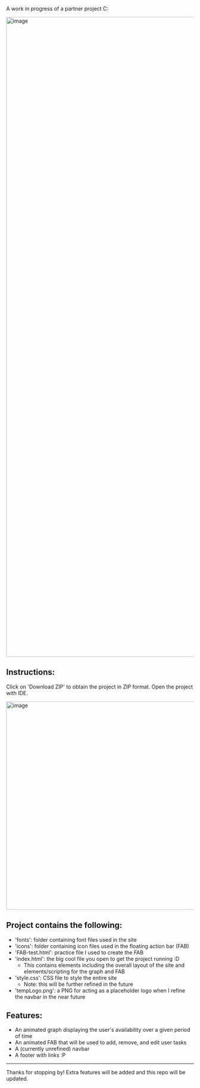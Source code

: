 A work in progress of a partner project C: 

<img width="1714" alt="image" src="https://github.com/spicytunafishyy/productivity-site/assets/114300168/6a363952-23c9-4019-9950-5c6e11ab720b">


## Instructions:
Click on 'Download ZIP' to obtain the project in ZIP format. Open the project with IDE.

<img width="558" alt="image" src="https://github.com/spicytunafishyy/productivity-site/assets/114300168/75761ffc-bc5b-42de-b235-a2ed57c93b28">

## Project contains the following:
- 'fonts': folder containing font files used in the site
- 'icons': folder containing icon files used in the floating action bar (FAB)
- 'FAB-test.html': practice file I used to create the FAB
- 'index.html': the big cool file you open to get the project running :D
  - This contains elements including the overall layout of the site and elements/scripting for the graph and FAB
- 'style.css': CSS file to style the entire site
  - Note: this will be further refined in the future
- 'tempLogo.png': a PNG for acting as a placeholder logo when I refine the navbar in the near future

## Features:
- An animated graph displaying the user's availability over a given period of time
- An animated FAB that will be used to add, remove, and edit user tasks
- A (currently unrefined) navbar
- A footer with links :P

---

Thanks for stopping by! Extra features will be added and this repo will be updated. 
